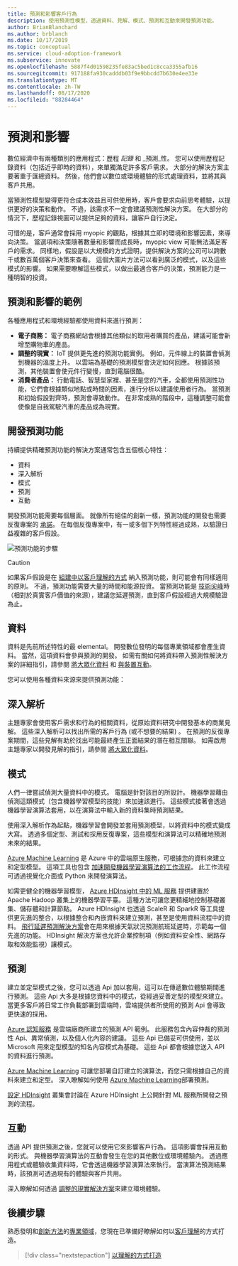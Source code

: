 ```yaml
---
title: 預測和影響客戶行為
description: 使用預測性模型，透過資料、見解、模式、預測和互動來開發預測功能。
author: BrianBlanchard
ms.author: brblanch
ms.date: 10/17/2019
ms.topic: conceptual
ms.service: cloud-adoption-framework
ms.subservice: innovate
ms.openlocfilehash: 5887f4d01598235fe83ac5bed1c8cca3355afb16
ms.sourcegitcommit: 917188fa930cadddb03f9e9bbcdd7b630e4ee33e
ms.translationtype: MT
ms.contentlocale: zh-TW
ms.lasthandoff: 08/17/2020
ms.locfileid: "88284464"
---
```

# <a name="predict-and-influence"></a>預測和影響

數位經濟中有兩種類別的應用程式：歷程 _記錄_ 和 _預測_性。 您可以使用歷程記錄資料（包括近乎即時的資料），來單獨滿足許多客戶需求。 大部分的解決方案主要著重于匯總資料。 然後，他們會以數位或環境體驗的形式處理資料，並將其與客戶共用。

當預測性模型變得更符合成本效益且可供使用時，客戶會要求向前思考體驗，以提供更好的決策和動作。 不過，該需求不一定會建議預測性解決方案。 在大部分的情況下，歷程記錄視圖可以提供足夠的資料，讓客戶自行決定。

可惜的是，客戶通常會採用 myopic 的觀點，根據其立即的環境和影響因素，來導向決策。 當選項和決策隨著數量和影響而成長時，myopic view 可能無法滿足客戶的需求。 同樣地，假設是以大規模的方式證明，提供解決方案的公司可以跨數千或數百萬個客戶決策來查看。 這個大圖片方法可以看到廣泛的模式，以及這些模式的影響。 如果需要瞭解這些模式，以做出最適合客戶的決策，預測能力是一種明智的投資。

## <a name="examples-of-predictions-and-influence"></a>預測和影響的範例

各種應用程式和環境經驗都使用資料來進行預測：

- **電子商務：** 電子商務網站會根據其他類似的取用者購買的產品，建議可能會新增至購物車的產品。
- **調整的現實：** IoT 提供更先進的預測功能實例。 例如，元件線上的裝置會偵測到機器的溫度上升。 以雲端為基礎的預測模型會決定如何回應。 根據該預測，其他裝置會使元件行變慢，直到電腦很酷。
- **消費者產品：** 行動電話、智慧型家裡、甚至是您的汽車，全都使用預測性功能，它們會根據類似地點或時間的因素，進行分析以建議使用者行為。 當預測和初始假設對齊時，預測會導致動作。 在非常成熟的階段中，這種調整可能會使像是自我駕駛汽車的產品成為現實。

## <a name="develop-predictive-capabilities"></a>開發預測功能

持續提供精確預測功能的解決方案通常包含五個核心特性：

- 資料
- 深入解析
- 模式
- 預測
- 互動

開發預測功能需要每個層面。 就像所有絕佳的創新一樣，預測功能的開發也需要反復專案的 [承諾](./index.md#commitment-to-iteration)。 在每個反復專案中，有一或多個下列特性經過成熟，以驗證日益複雜的客戶假設。

![預測功能的步驟](../../_images/innovate/predict-and-influence.png)

> [!CAUTION]
> 如果客戶假設是在 [組建中以客戶理解的方式](./build.md) 納入預測功能，則可能會有同樣適用的原則。 不過，預測功能需要大量的時間和能源投資。 當預測功能是 [技術尖峰](./build.md#reduce-complexity-and-delay-technical-spikes)時（相對於真實客戶價值的來源），建議您延遲預測，直到客戶假設經過大規模驗證為止。

## <a name="data"></a>資料

資料是先前所述特性的最 elemental。 開發數位發明的每個專業領域都會產生資料。 當然，這項資料會參與預測的開發。 如需有關如何將資料帶入預測性解決方案的詳細指引，請參閱 [將大眾化資料](./data.md) 和 [與裝置互動](./devices.md)。

您可以使用各種資料來源來提供預測功能：

## <a name="insights"></a>深入解析

主題專家會使用客戶需求和行為的相關資料，從原始資料研究中開發基本的商業見解。 這些深入解析可以找出所需的客戶行為 (或不想要的結果) 。 在預測的反復專案期間，這些見解有助於找出可能最終產生正面結果的潛在相互關聯。 如需啟用主題專家以開發見解的指引，請參閱 [將大眾化資料](./data.md)。

## <a name="patterns"></a>模式

人們一律嘗試偵測大量資料中的模式。 電腦是針對該目的所設計。 機器學習藉由偵測這類模式（包含機器學習模型的技能）來加速該進行。 這些模式接著會透過機器學習演算法套用，以在演算法中輸入新的資料集時預測結果。

使用深入解析作為起點，機器學習會開發並套用預測模型，以將資料中的模式變成大寫。 透過多個定型、測試和採用反復專案，這些模型和演算法可以精確地預測未來的結果。

[Azure Machine Learning](/azure/machine-learning/service/overview-what-is-azure-ml) 是 Azure 中的雲端原生服務，可根據您的資料來建立和定型模型。 這項工具也包含 [加速開發機器學習演算法的工作流程](/azure/machine-learning/service/concept-azure-machine-learning-architecture)。 此工作流程可透過視覺化介面或 Python 來開發演算法。

如需更健全的機器學習模型， [Azure HDInsight 中的 ML 服務](/azure/hdinsight/r-server/r-server-overview) 提供建置於 Apache Hadoop 叢集上的機器學習平臺。 這種方法可讓您更精細地控制基礎叢集、儲存體和計算節點。 Azure HDInsight 也透過 ScaleR 和 SparkR 等工具提供更先進的整合，以根據整合和內嵌資料來建立預測，甚至是使用資料流程中的資料。 [飛行延遲預測解決方案](/azure/hdinsight/hdinsight-hadoop-r-scaler-sparkr)會在用來根據天氣狀況預測航班延遲時，示範每一個先進的功能。 HDInsight 解決方案也允許企業控制項（例如資料安全性、網路存取和效能監視）讓模式。

## <a name="predictions"></a>預測

建立並定型模式之後，您可以透過 Api 加以套用，這可以在傳遞數位體驗期間進行預測。 這些 Api 大多是根據您資料中的模式，從經過妥善定型的模型來建立。 當更多客戶將日常工作負載部署到雲端時，雲端提供者所使用的預測 Api 會導致更快速的採用。

[Azure 認知服務](/azure/cognitive-services) 是雲端廠商所建立的預測 API 範例。 此服務包含內容仲裁的預測性 Api、異常偵測，以及個人化內容的建議。 這些 Api 已備妥可供使用，並以 Microsoft 用來定型模型的知名內容模式為基礎。 這些 Api 都會根據您送入 API 的資料進行預測。

[Azure Machine Learning](/azure/machine-learning) 可讓您部署自訂建立的演算法，而您只需根據自己的資料來建立和定型。 深入瞭解如何使用 [Azure Machine Learning](/azure/machine-learning/service/how-to-deploy-and-where)部署預測。

[設定 HDInsight](/azure/hdinsight/hdinsight-hadoop-provision-linux-clusters) 叢集會討論在 Azure HDInsight 上公開針對 ML 服務所開發之預測的流程。

## <a name="interactions"></a>互動

透過 API 提供預測之後，您就可以使用它來影響客戶行為。 這項影響會採用互動的形式。 與機器學習演算法的互動會發生在您的其他數位或環境體驗內。 透過應用程式或體驗收集資料時，它會透過機器學習演算法來執行。 當演算法預測結果時，該預測可透過現有的體驗與客戶共用。

深入瞭解如何透過 [調整的現實解決方案](./devices.md#adjusted-reality)來建立環境體驗。

## <a name="next-steps"></a>後續步驟

熟悉發明和[創新方法](./index.md)的[專業領域](./invention.md)，您現在已準備好瞭解如何以[客戶理解](./build.md)的方式打造。

> [!div class="nextstepaction"]
> [以理解的方式打造](./build.md)